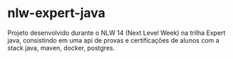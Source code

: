 # nlw-expert-java
Projeto desenvolvido durante o NLW 14 (Next Level Week) na trilha Expert java, consistindo em uma api de provas e certificações de alunos com a stack java, maven, docker, postgres. 

